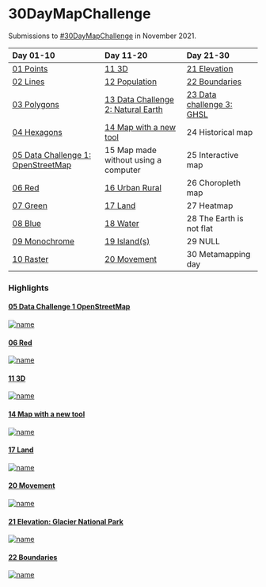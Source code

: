 # 30DayMapChallenge

Submissions to [#30DayMapChallenge](https://github.com/tjukanovt/30DayMapChallenge) in November 2021. 

| Day 01-10 | Day 11-20 | Day 21-30 |
| :--- | :--- | :--- |
| [01 Points](https://github.com/leeolney3/30DayMapChallenge/tree/main/01_points) | [11 3D](https://github.com/leeolney3/30DayMapChallenge/tree/main/11_3D) | [21 Elevation](https://github.com/leeolney3/30DayMapChallenge/tree/main/21_elevation) |
| [02 Lines](https://github.com/leeolney3/30DayMapChallenge/tree/main/02_lines) | [12 Population](https://github.com/leeolney3/30DayMapChallenge/tree/main/12_population) | [22 Boundaries](https://github.com/leeolney3/30DayMapChallenge/tree/main/22_boundaries) |
| [03 Polygons](https://github.com/leeolney3/30DayMapChallenge/tree/main/03_polygons) | [13 Data Challenge 2: Natural Earth](https://github.com/leeolney3/30DayMapChallenge/tree/main/13_ne) | [23 Data challenge 3: GHSL](https://github.com/leeolney3/30DayMapChallenge/tree/main/23_ghsl) | 
| [04 Hexagons](https://github.com/leeolney3/30DayMapChallenge/tree/main/04_hexagons) | [14 Map with a new tool](https://github.com/leeolney3/30DayMapChallenge/tree/main/14_new_tool) | 24 Historical map |
| [05 Data Challenge 1: OpenStreetMap](https://github.com/leeolney3/30DayMapChallenge/tree/main/05_OSM) | 15 Map made without using a computer | 25 Interactive map |
| [06 Red](https://github.com/leeolney3/30DayMapChallenge/tree/main/06_red) | [16 Urban Rural](https://github.com/leeolney3/30DayMapChallenge/tree/main/16_urban_rural) | 26 Choropleth map |
| [07 Green](https://github.com/leeolney3/30DayMapChallenge/tree/main/07_green) | [17 Land](https://github.com/leeolney3/30DayMapChallenge/tree/main/17_land) | 27 Heatmap |
| [08 Blue](https://github.com/leeolney3/30DayMapChallenge/tree/main/08_blue) | [18 Water](https://github.com/leeolney3/30DayMapChallenge/tree/main/18_water) | 28 The Earth is not flat |
| [09 Monochrome](https://github.com/leeolney3/30DayMapChallenge/tree/main/09_monochrome) | [19 Island(s)](https://github.com/leeolney3/30DayMapChallenge/tree/main/19_islands) | 29 NULL |
| [10 Raster](https://github.com/leeolney3/30DayMapChallenge/tree/main/10_raster) | [20 Movement](https://github.com/leeolney3/30DayMapChallenge/tree/main/20_movement) | 30 Metamapping day |

### Highlights

#### [05 Data Challenge 1 OpenStreetMap](https://github.com/leeolney3/30DayMapChallenge/tree/main/05_OSM)
[![name](https://github.com/leeolney3/30DayMapChallenge/blob/main/05_OSM/05_OSM.png)](https://github.com/leeolney3/30DayMapChallenge/tree/main/05_OSM)

#### [06 Red](https://github.com/leeolney3/30DayMapChallenge/tree/main/06_red)
[![name](https://github.com/leeolney3/30DayMapChallenge/blob/main/06_red/06_red.png)](https://github.com/leeolney3/30DayMapChallenge/tree/main/06_red)

#### [11 3D](https://github.com/leeolney3/30DayMapChallenge/tree/main/11_3D)
[![name](https://github.com/leeolney3/30DayMapChallenge/blob/main/11_3D/11_3D.png)](https://github.com/leeolney3/30DayMapChallenge/tree/main/11_3D)

#### [14 Map with a new tool](https://github.com/leeolney3/30DayMapChallenge/tree/main/14_new_tool)
[![name](https://github.com/leeolney3/30DayMapChallenge/blob/main/14_new_tool/14_tool_cropped.png)](https://github.com/leeolney3/30DayMapChallenge/tree/main/14_new_tool)

#### [17 Land](https://github.com/leeolney3/30DayMapChallenge/tree/main/17_land)
[![name](https://github.com/leeolney3/30DayMapChallenge/blob/main/17_land/17_land.png)](https://github.com/leeolney3/30DayMapChallenge/tree/main/17_land)

#### [20 Movement](https://github.com/leeolney3/30DayMapChallenge/tree/main/20_movement)
[![name](https://github.com/leeolney3/30DayMapChallenge/blob/main/20_movement/20_movement.png)](https://github.com/leeolney3/30DayMapChallenge/tree/main/20_movement)

#### [21 Elevation: Glacier National Park](https://github.com/leeolney3/30DayMapChallenge/tree/main/21_elevation)
[![name](https://github.com/leeolney3/30DayMapChallenge/blob/main/21_elevation/21_elevation.png)](https://github.com/leeolney3/30DayMapChallenge/tree/main/21_elevation)

#### [22 Boundaries](https://github.com/leeolney3/30DayMapChallenge/tree/main/22_boundaries)
[![name](https://github.com/leeolney3/30DayMapChallenge/blob/main/22_boundaries/22_boundaries_p1.png)](https://github.com/leeolney3/30DayMapChallenge/tree/main/22_boundaries)
